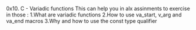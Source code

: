 0x10. C - Variadic functions
This can help you in alx assinments to exercise in those :
1.What are variadic functions
2.How to use va_start, v_arg and va_end macros
3.Why and how to use the const type qualifier
